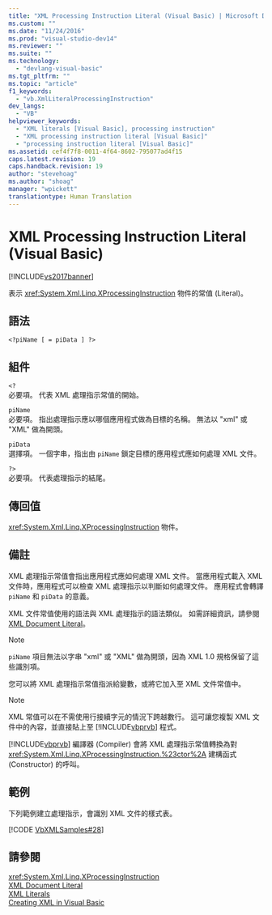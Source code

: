 ```yaml
---
title: "XML Processing Instruction Literal (Visual Basic) | Microsoft Docs"
ms.custom: ""
ms.date: "11/24/2016"
ms.prod: "visual-studio-dev14"
ms.reviewer: ""
ms.suite: ""
ms.technology: 
  - "devlang-visual-basic"
ms.tgt_pltfrm: ""
ms.topic: "article"
f1_keywords: 
  - "vb.XmlLiteralProcessingInstruction"
dev_langs: 
  - "VB"
helpviewer_keywords: 
  - "XML literals [Visual Basic], processing instruction"
  - "XML processing instruction literal [Visual Basic]"
  - "processing instruction literal [Visual Basic]"
ms.assetid: cef4f7f8-0011-4f64-8602-795077ad4f15
caps.latest.revision: 19
caps.handback.revision: 19
author: "stevehoag"
ms.author: "shoag"
manager: "wpickett"
translationtype: Human Translation
---
```

# XML Processing Instruction Literal (Visual Basic)
[!INCLUDE[vs2017banner](../../../csharp/includes/vs2017banner.md)]

表示 <xref:System.Xml.Linq.XProcessingInstruction> 物件的常值 \(Literal\)。  
  
## 語法  
  
```  
<?piName [ = piData ] ?>  
```  
  
## 組件  
 `<?`  
 必要項。  代表 XML 處理指示常值的開始。  
  
 `piName`  
 必要項。  指出處理指示應以哪個應用程式做為目標的名稱。  無法以 "xml" 或 "XML" 做為開頭。  
  
 `piData`  
 選擇項。  一個字串，指出由 `piName` 鎖定目標的應用程式應如何處理 XML 文件。  
  
 `?>`  
 必要項。  代表處理指示的結尾。  
  
## 傳回值  
 <xref:System.Xml.Linq.XProcessingInstruction> 物件。  
  
## 備註  
 XML 處理指示常值會指出應用程式應如何處理 XML 文件。  當應用程式載入 XML 文件時，應用程式可以檢查 XML 處理指示以判斷如何處理文件。  應用程式會轉譯 `piName` 和 `piData` 的意義。  
  
 XML 文件常值使用的語法與 XML 處理指示的語法類似。  如需詳細資訊，請參閱 [XML Document Literal](../../../visual-basic/language-reference/xml-literals/xml-document-literal.md)。  
  
> [!NOTE]
>  `piName` 項目無法以字串 "xml" 或 "XML" 做為開頭，因為 XML 1.0 規格保留了這些識別項。  
  
 您可以將 XML 處理指示常值指派給變數，或將它加入至 XML 文件常值中。  
  
> [!NOTE]
>  XML 常值可以在不需使用行接續字元的情況下跨越數行。  這可讓您複製 XML 文件中的內容，並直接貼上至 [!INCLUDE[vbprvb](../../../csharp/programming-guide/concepts/linq/includes/vbprvb_md.md)] 程式。  
  
 [!INCLUDE[vbprvb](../../../csharp/programming-guide/concepts/linq/includes/vbprvb_md.md)] 編譯器 \(Compiler\) 會將 XML 處理指示常值轉換為對 <xref:System.Xml.Linq.XProcessingInstruction.%23ctor%2A> 建構函式 \(Constructor\) 的呼叫。  
  
## 範例  
 下列範例建立處理指示，會識別 XML 文件的樣式表。  
  
 [!CODE [VbXMLSamples#28](../CodeSnippet/VS_Snippets_VBCSharp/VbXMLSamples#28)]  
  
## 請參閱  
 <xref:System.Xml.Linq.XProcessingInstruction>   
 [XML Document Literal](../../../visual-basic/language-reference/xml-literals/xml-document-literal.md)   
 [XML Literals](../../../visual-basic/language-reference/xml-literals/index.md)   
 [Creating XML in Visual Basic](../../../visual-basic/programming-guide/language-features/xml/creating-xml.md)